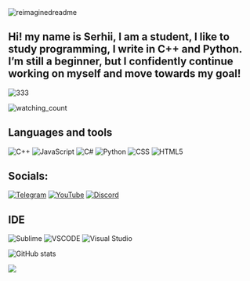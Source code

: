

<img src="https://myreadme.vercel.app/api/embed/abendgast?panels=userstatistics,toprepositories,toplanguages,commitgraph" alt="reimaginedreadme" />

 ## Hi! my name is Serhii, I am a student, I like to study programming, I write in C++ and Python. I’m still a beginner, but I confidently continue working on myself and move towards my goal!
![333](https://github-profile-summary-cards.vercel.app/api/cards/profile-details?username=abendgast&theme=2077) 

<img src="https://widgetbite.com/stats/abendgast" alt="watching_count" />

## Languages and tools

![C++](https://img.shields.io/badge/C%2B%2B-00599C?style=for-the-badge&logo=c%2B%2B&logoColor=white)
![JavaScript](https://img.shields.io/badge/JavaScript-323330?style=for-the-badge&logo=javascript&logoColor=F7DF1E)
![C#](https://img.shields.io/badge/C%23-239120?style=for-the-badge&logo=c-sharp&logoColor=white)
![Python](https://img.shields.io/badge/Python-FFD43B?style=for-the-badge&logo=python&logoColor=blue)
![CSS](https://img.shields.io/badge/CSS3-1572B6?style=for-the-badge&logo=css3&logoColor=white)
![HTML5](https://img.shields.io/badge/HTML5-E34F26?style=for-the-badge&logo=html5&logoColor=white)


## Socials:

[![Telegram](https://img.shields.io/badge/Telegram-2CA5E0?style=for-the-badge&logo=telegram&logoColor=white)](https://t.me/username_736)
[![YouTube](https://img.shields.io/badge/YouTube-FF0000?style=for-the-badge&logo=youtube&logoColor=white)](https://www.youtube.com/channel/UCNZdG9USQcX4sfVs5OuwjRQ)
[![Discord](https://img.shields.io/badge/Discord-5865F2?style=for-the-badge&logo=discord&logoColor=white)](https://discord.com/channels/@me/897225470192521266)

## IDE

![Sublime](https://img.shields.io/badge/sublime_text-%23575757.svg?&style=for-the-badge&logo=sublime-text&logoColor=important)
![VSCODE](https://img.shields.io/badge/VSCode-0078D4?style=for-the-badge&logo=visual%20studio%20code&logoColor=white)
![Visual Studio](https://img.shields.io/badge/Visual_Studio-5C2D91?style=for-the-badge&logo=visual%20studio&logoColor=white)

![GitHub stats](https://github-readme-stats.vercel.app/api?username=abendgast&show_icons=true&theme=radical)

<img src="https://github-profile-trophy.vercel.app/?username=abendgast&theme=juicyfresh&no-bg=true" />	




